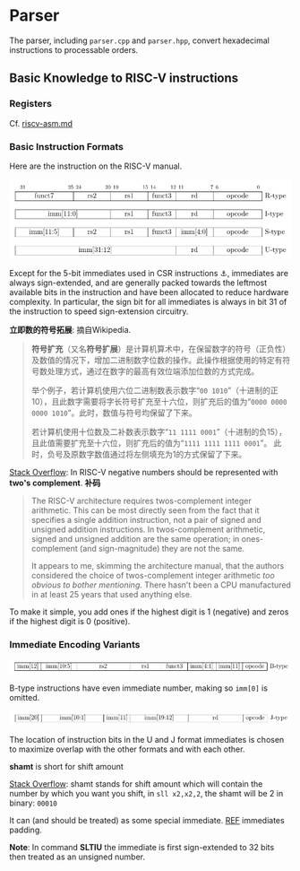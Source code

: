 # Parser

The parser, including `parser.cpp` and `parser.hpp`, convert hexadecimal instructions to processable orders.

## Basic Knowledge to RISC-V instructions

### Registers 

Cf. [riscv-asm.md](riscv-asm.md)

### Basic Instruction Formats

Here are the instruction on the RISC-V manual.

![image-20200706155102937](img/image-20200706155102937.png)

Except for the 5-bit immediates used in CSR instructions <a name="rf1">⚓</a>, immediates are always sign-extended, and are generally packed towards the leftmost available bits in the instruction and have been allocated to reduce hardware complexity. In particular, the sign bit for all immediates is always in bit 31 of the instruction to speed sign-extension circuitry.

**立即数的符号拓展**: 摘自Wikipedia.

> **符号扩充**（又名**符号扩展**）是计算机算术中，在保留数字的符号（正负性）及数值的情况下，增加二进制数字位数的操作。此操作根据使用的特定有符号数处理方式，通过在数字的最高有效位端添加位数的方式完成。
>
> 举个例子，若计算机使用六位二进制数表示数字“`00 1010`”（十进制的正10），且此数字需要将字长符号扩充至十六位，则扩充后的值为“`0000 0000 0000 1010`”。此时，数值与符号均保留了下来。
>
> 若计算机使用十位数及二补数表示数字“`11 1111 0001`”（十进制的负15），且此值需要扩充至十六位，则扩充后的值为“`1111 1111 1111 0001`”。 此时，负号及原数字数值通过将左侧填充为1的方式保留了下来。

[Stack Overflow](https://stackoverflow.com/questions/35075976/does-risc-v-mandate-twos-complement-or-ones-complement-signedness-or-is-it-im): In RISC-V negative numbers should be represented with **two's complement**. **补码**

> The RISC-V architecture requires twos-complement integer arithmetic. This can be most directly seen from the fact that it specifies a single addition instruction, not a pair of signed and unsigned addition instructions. In twos-complement arithmetic, signed and unsigned addition are the same operation; in ones-complement (and sign-magnitude) they are not the same.
>
> It appears to me, skimming the architecture manual, that the authors considered the choice of twos-complement integer arithmetic *too obvious to bother mentioning.* There hasn't been a CPU manufactured in at least 25 years that used anything else.

To make it simple, you add ones if the highest digit is 1 (negative) and zeros if the highest digit is 0 (positive).

### Immediate Encoding Variants

![image-20200706155537090](img/image-20200706155537090.png)

B-type instructions have even immediate number, making so `imm[0]` is omitted.

![image-20200706155551485](img/image-20200706155551485.png)

The location of instruction bits in the U and J format immediates is chosen to maximize overlap with the other formats and with each other.

**shamt** is short for shift amount

[Stack Overflow](https://stackoverflow.com/questions/42298544/what-is-stored-in-the-shift-amount-field-of-r-type-instructions): shamt stands for shift amount which will contain the number by which you want you shift, in `sll x2,x2,2`, the shamt will be 2 in binary: `00010`

It can (and should be treated) as some special immediate. [REF](#rf1) immediates padding.

**Note**: In command **SLTIU** the immediate is first sign-extended to 32 bits then treated as an unsigned number.

